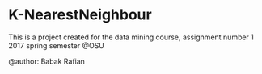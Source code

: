 # K-NearestNeighbour

This is a project created for the data mining course, assignment number 1
2017 spring semester @OSU

@author: Babak Rafian

